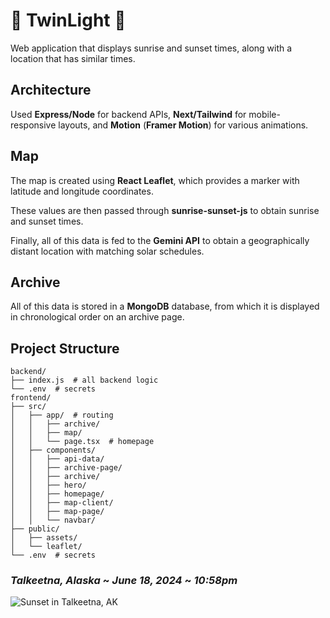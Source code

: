# 🌅 TwinLight 🌅

Web application that displays sunrise and sunset times, along with a location that has similar times.

## Architecture

Used **Express/Node** for backend APIs, **Next/Tailwind** for mobile-responsive layouts, and **Motion** (**Framer Motion**) for various animations.

## Map

The map is created using **React Leaflet**, which provides a marker with latitude and longitude coordinates.

These values are then passed through **sunrise-sunset-js** to obtain sunrise and sunset times.

Finally, all of this data is fed to the **Gemini API** to obtain a geographically distant location with matching solar schedules.

## Archive

All of this data is stored in a **MongoDB** database, from which it is displayed in chronological order on an archive page.

## Project Structure

```
backend/
├── index.js  # all backend logic
└── .env  # secrets
frontend/
├── src/
│   ├── app/  # routing
│   │   ├── archive/
│   │   ├── map/
│   │   └── page.tsx  # homepage
│   ├── components/
│   │   ├── api-data/
│   │   ├── archive-page/
│   │   ├── archive/
│   │   ├── hero/
│   │   ├── homepage/
│   │   ├── map-client/
│   │   ├── map-page/
│   │   └── navbar/
├── public/
│   ├── assets/
│   └── leaflet/
└── .env  # secrets
```

### *Talkeetna, Alaska* ~ *June 18, 2024* ~ *10:58pm*
<img src="images/sunset.jpeg" alt="Sunset in Talkeetna, AK"/>
